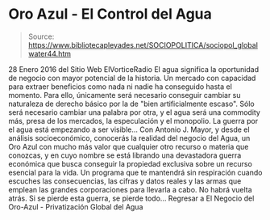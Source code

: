 # Oro Azul - El Control del Agua

> Source: https://www.bibliotecapleyades.net/SOCIOPOLITICA/sociopol_globalwater44.htm

28 Enero 2016
del Sitio Web ElVorticeRadio
El agua significa la oportunidad de negocio con mayor potencial de la historia.
Un mercado con capacidad para extraer beneficios como nada ni nadie ha conseguido hasta el momento. Para ello, únicamente será necesario conseguir cambiar su naturaleza de derecho básico por la de "bien artificialmente escaso". Sólo será necesario cambiar una palabra por otra, y el agua será una commodity más, presa de los mercados, la especulación y el monopolio. La guerra por el agua está empezando a ser visible... Con Antonio J. Mayor, y desde el análisis socioeconómico, conocerás la realidad del negocio del Agua, un Oro Azul con mucho más valor que cualquier otro recurso o materia que conozcas, y en cuyo nombre se está librando una devastadora guerra económica que busca conseguir la propiedad exclusiva sobre un recurso esencial para la vida. Un programa que te mantendrá sin respiración cuando escuches las consecuencias, las cifras y datos reales y las armas que emplean las grandes corporaciones para llevarla a cabo. No habrá vuelta atrás.
Si se pierde esta guerra, se pierde todo...
Regresar a El Negocio del Oro-Azul - Privatización Global del Agua
